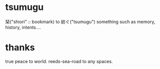 # tsumugu

栞("shiori" :: bookmark)  to 紡ぐ("tsumugu") something such as memory, history, intents....


# thanks
true peace to world.
reeds-sea-road to any spaces.

